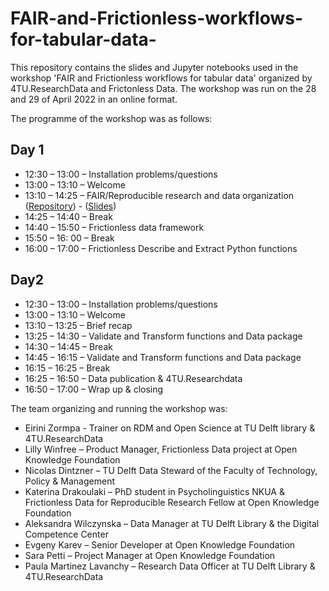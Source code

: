 # FAIR-and-Frictionless-workflows-for-tabular-data-
This repository contains the slides and Jupyter notebooks used in the workshop 'FAIR and Frictionless workflows for tabular data' organized by 4TU.ResearchData and Frictonless Data. The workshop was run on the 28 and 29 of April 2022 in an online format.

The programme of the workshop was as follows:

## Day 1
- 12:30 – 13:00 – Installation problems/questions 
- 13:00 – 13:10 – Welcome 
- 13:10 – 14:25 – FAIR/Reproducible research and data organization ([Repository](https://github.com/4TUResearchData-Carpentries/frictionless-data-workshop)) - ([Slides](https://4turesearchdata-carpentries.github.io/frictionless-data-workshop/data-organisation.html#1))
- 14:25 – 14:40 – Break
- 14:40 – 15:50 – Frictionless data framework
- 15:50 – 16: 00 – Break
- 16:00 – 17:00 – Frictionless Describe and Extract Python functions 

## Day2
- 12:30 – 13:00 – Installation problems/questions 
- 13:00 – 13:10 – Welcome 
- 13:10 – 13:25 – Brief recap 
- 13:25 – 14:30 – Validate and Transform functions and Data package 
- 14:30 – 14:45 – Break
- 14:45 – 16:15 – Validate and Transform functions and Data package 
- 16:15 – 16:25 – Break
- 16:25 – 16:50 – Data publication & 4TU.Researchdata
- 16:50 – 17:00 – Wrap up & closing 

The team organizing and running the workshop was:
- Eirini Zormpa - Trainer on RDM and Open Science at TU Delft library & 4TU.ResearchData
- Lilly Winfree – Product Manager, Frictionless Data project at Open Knowledge Foundation
- Nicolas Dintzner – TU Delft Data Steward of the Faculty of Technology, Policy & Management 
- Katerina Drakoulaki – PhD student in Psycholinguistics NKUA & Frictionless Data for Reproducible Research Fellow at Open Knowledge Foundation
- Aleksandra Wilczynska – Data Manager at TU Delft Library & the Digital Competence Center
- Evgeny Karev – Senior Developer at Open Knowledge Foundation
- Sara Petti – Project Manager at Open Knowledge Foundation
- Paula Martinez Lavanchy – Research Data Officer at TU Delft Library & 4TU.ResearchData

